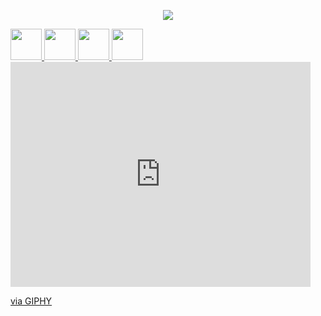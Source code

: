 <p align="center">
  <img src="https://capsule-render.vercel.app/api?text=Hey Everyone!🕹️&animation=fadeIn&type=waving&color=gradient&height=100"/>
</p>

<a href="https://www.instagram.com/thepiyushmalhotra/">
  <img height="50" src="https://cdn0.iconfinder.com/data/icons/social-flat-rounded-rects/512/linkedin-512.png"/>

<a href="https://www.instagram.com/thepiyushmalhotra/">
  <img height="50" src="https://cdn1.iconfinder.com/data/icons/social-rounded-2/32/instagram-512.png"/>
</a>


<a href="https://www.instagram.com/thepiyushmalhotra/">
  <img height="50" src="https://cdn4.iconfinder.com/data/icons/logos-and-brands/512/395_Youtube_logo-512.png"/>
</a>

<a href="https://www.instagram.com/thepiyushmalhotra/">
  <img height="50" src="https://cdn2.iconfinder.com/data/icons/neutro-essential/32/briefcase-512.png"/>
</a>


<iframe src="https://giphy.com/embed/qgQUggAC3Pfv687qPC" width="480" height="360" frameBorder="0" class="giphy-embed" allowFullScreen></iframe><p><a href="https://giphy.com/gifs/dommespace-domme-space-programador-qgQUggAC3Pfv687qPC">via GIPHY</a></p>
